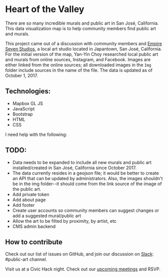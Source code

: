 # Heart of the Valley
There are so many incredible murals and public art in San José, California. This data visualization map is to help community members find public art and murals. 

This project came out of a discussion with community members and [Empire Seven Studios](https://www.empiresevenstudios.com/), a local art studio located in Japantown, San José, California. For the initial version of the map, Yan-Yin Choy researched local public art and murals from online sources, Instagram, and Facebook. Images are either linked from the online sources; all downloaded images in the ```Img``` folder include sources in the name of the file. The data is updated as of October 1, 2017. 

## Technologies:
- Mapbox GL JS
- JavaScript
- Bootstrap
- HTML
- CSS

I need help with the following: 
## TODO:
- Data needs to be expanded to include all new murals and public art installed/created in San José, California since October 2017.
- The data currently resides in a geojson file; it would be better to create an API that can be updated by administrators. Also, the images shouldn't be in the img folder--it should come from the link source of the image of the public art. 
- Add private token
- Add about page 
- Add footer
- Create user accounts so community members can suggest changes or add a suggested mural/public art
- Allow the art to be filted by proximity, by artist, etc
- CMS admin backend

## How to contribute 
Check out our list of issues on GitHub, and join our discussion on [Slack](https://slackin-c4sj.herokuapp.com/): #public-art channel. 

Visit us at a Civic Hack night. Check out our [upcoming meetings](https://www.meetup.com/code-for-san-jose/) and RSVP.
